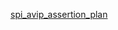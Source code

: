 [spi_avip_assertion_plan](https://docs.google.com/spreadsheets/d/e/2PACX-1vRymgoR_bgnS_JgdwulzCDtQW0t33cZ70FCMwuyfyIK-5o2L5qbh1ti48yBiJifTQ/pubhtml)
